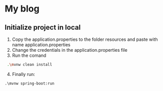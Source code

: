 # My blog
## Initialize project in local

1. Copy the application.properties to the folder resources and paste with name application.properties 
2. Change the credentials in the application.properties file
3. Run the comand 
```bash
 .\mvnw clean install
```
4. Finally run:
```
.\mvnw spring-boot:run
```